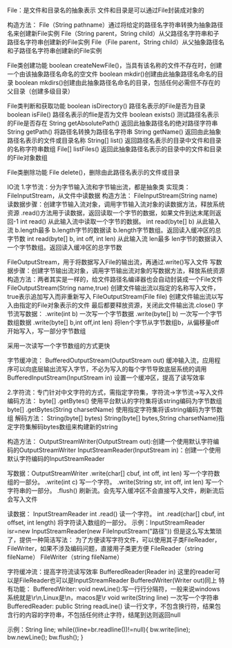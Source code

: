 File：是文件和目录名的抽象表示
文件和目录是可以通过File封装成对象的

构造方法：
File（String pathname）通过将给定的路径名字符串转换为抽象路径名来创建新File实例
File（String parent，String child）从父路径名字符串和子路径名字符串创建新的File实例
File（File parent，String child）从父抽象路径名和子路径名字符串创建新的File实例

File类创建功能
boolean createNewFile()，当具有该名称的文件不存在时，创建一个由该抽象路径名命名的空文件
boolean mkdir()创建由此抽象路径名命名的目录
boolean mkdirs()创建由此抽象路径名命名的目录，包括任何必需但不存在的父目录（创建多级目录）

File类判断和获取功能
boolean isDirectory() 路径名表示的File是否为目录
boolean isFile()    路径名表示的flie是否为文件
boolean exists()    测试路径名表示的File是否存在
String getAbsolutePath()    返回此抽象路径名的绝对路径字符串
String getPath()    将路径名转换为路径名字符串
String getName()    返回由此抽象路径名表示的文件或目录名称
String[] list()     返回路径名表示的目录中文件和目录的名称字符串数组
File[] listFiles()  返回此抽象路径名表示的目录中的文件和目录的File对象数组

File类删除功能
File delete()，删除由此路径名表示的文件或目录



IO流
1.字节流：分为字节输入流和字节输出流，都是抽象类
实现类：
FileInputStream，从文件中读数据
构造方法：
FileInputStream(String name)
读数据步骤：创建字节输入流对象，调用字节输入流对象的读数据方法，释放系统资源
.read()方法用于读数据，返回读取一个字节的数据，如果文件到达末尾则返回-1
int read() 从此输入流中读取一个字节的数据。
int read(byte[] b) 从此输入流 b.length最多 b.length字节的数据读 b.length字节数组。返回读入缓冲区的总字节数
int read(byte[] b, int off, int len) 从此输入流 len最多 len字节的数据读入一个字节数组。返回读入缓冲区的总字节数



FileOutputStream，用于将数据写入File的输出流，再通过.write()写入文件
写数据步骤：创建字节输出流对象，调用字节输出流对象的写数据方法，释放系统资源
构造方法：两者其实是一样的，给文件路径名编译器也会自动封装成一个File文件
FileOutputStream(String name,true)   创建文件输出流以指定的名称写入文件，true表示追加写入而非重新写入
FileOutputStream(File file)     创建文件输出流以写入由指定的File对象表示的文件
最后都要释放资源，关闭此文件输出流.close()
字节流写数据：
.write(int b)   一次写一个字节数据
.write(byte[] b)    一次写一个字节数组数据
.write(byte[] b,int off,int len)    将len个字节从字节数组b，从偏移量off开始写入，写一部分字节数组

采用一次读写一个字节数组的方式更快

字节缓冲流：
BufferedOutputStream(OutputStream out)
缓冲输入流，应用程序可以向底层输出流写入字节，不必为写入的每个字节导致底层系统的调用
BufferedInputStream(InputStream in)
设置一个缓冲区，提高了读写效率

2.字符流：专门针对中文字符的方式，需指定字符集，字符流->字节流->写入文件
编码方法：
    byte[] .getBytes()   使用平台默认的字符集将该string编码为字节数组
    byte[] .getBytes(String charsetName) 使用指定字符集将该string编码为字节数组
解码方法：
    String(byte[] bytes)
    String(byte[] bytes,String charsetName)指定字符集解码bytes数组来构建新的string

构造方法：
OutputStreamWriter(OutputStream out):创建一个使用默认字符编码的OutputStreamWriter
InputStreamReader(InputStream in)：创建一个使用默认字符编码的InputStreamReader

写数据：OutputStreamWriter
.write(char[] cbuf, int off, int len) 写一个字符数组的一部分。
.write(int c) 写一个字符。
.write(String str, int off, int len) 写一个字符串的一部分。
.flush() 刷新流。会先写入缓冲区不会直接写入文件，刷新流后会写入文件

读数据：
InputStreamReader
int .read() 读一个字符。
int .read(char[] cbuf, int offset, int length) 将字符读入数组的一部分。
示例：InputStreamReader isr=new InputStreamReader(new FileInputStream("路径"))
但是这么写太繁琐了，提供一种简洁写法：
为了方便读写字符文件，可以使用其子类FileReader，FileWriter，如果不涉及编码问题，直接用子类更方便
FileReader（string fileName）
FileWriter（string fileName）

字符缓冲流：提高字符流读写效率
BufferedReader(Reader in) 这里的reader可以是FileReader也可以是InputStreamReader
BufferedWriter(Writer out)同上
特有功能：
BufferedWriter:
void newLine():写一行行分隔符，一般来说windows系统就是\r\n,Linux是\n，macos是\r
void write(String line) 一次写一个字符串
BufferedReader:
public String readLine()    读一行文字，不包含换行符，结果包含行的内容的字符串，不包括任何终止字符，结尾到达则返回null

示例：String line;
     while((line=br.readline())!=null){
        bw.write(line);
        bw.newLine();
        bw.flush();
     }

